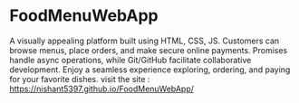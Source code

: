 # FoodMenuWebApp
A visually appealing platform built using HTML, CSS, JS. Customers can browse menus, place orders, and make secure online payments. Promises handle async operations, while Git/GitHub facilitate collaborative development. Enjoy a seamless experience exploring, ordering, and paying for your favorite dishes.
visit the site : https://nishant5397.github.io/FoodMenuWebApp/

